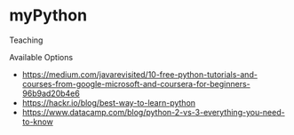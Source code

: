 # myPython
Teaching 

Available Options 

- https://medium.com/javarevisited/10-free-python-tutorials-and-courses-from-google-microsoft-and-coursera-for-beginners-96b9ad20b4e6
- https://hackr.io/blog/best-way-to-learn-python
- https://www.datacamp.com/blog/python-2-vs-3-everything-you-need-to-know
